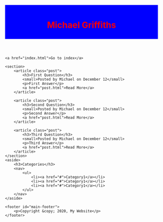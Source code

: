 <!DOCTYPE html>
<html>
<head>
	<title>My Profile</title>
	<meta name="description" content="Assessment 1 by Michael Griffiths">
	<meta name="keywords" content="MG profile design website, web dev blog, Github">
	<style type="text/css">
		#main-header{
			text-align:center;
			background-color:blue;
			color:red;
			padding:10px;
		}
		#main-footer{
			text-align: center;
			font-size:18px;
		}
	</style>	
</head>
<body>
	<header id="main-header">
		<h1>Michael Griffiths</h1>
	</header>
	
	<a href="index.html">Go to index</a>

	<section>
		<article class="post">
			<h3>First Question</h3>
			<small>Posted by Michael on December 12</small>
			<p>First Answer</p>
			<a href="post.html">Read More</a>
		</article>

		<article class="post">
			<h3>Second Question</h3>
			<small>Posted by Michael on December 12</small>
			<p>Second Answer</p>
			<a href="post.html">Read More</a>
		</article>

		<article class="post">
			<h3>Third Question</h3>
			<small>Posted by Michael on December 12</small>
			<p>Third Answer</p>
			<a href="post.html">Read More</a>
		</article>
	</section>
	<aside>
		<h3>Categories</h3>
		<nav>
			<ul>
				<li><a href="#">Category1</a></li>
				<li><a href="#">Category1</a></li>
				<li><a href="#">Category1</a></li>
			</ul>
		</nav>		
	</aside>

	<footer id="main-footer">
		<p>Copyright &copy; 2020, My Website</p>
	</footer>			
</body>
</html>

